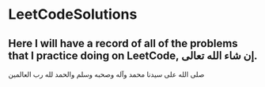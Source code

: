 # LeetCodeSolutions
Here I will have a record of all of the problems that I practice doing on LeetCode, إن شاء الله تعالى.
---
صلى الله على سيدنا محمد وآله وصحبه وسلم
والحمد لله رب العالمين
